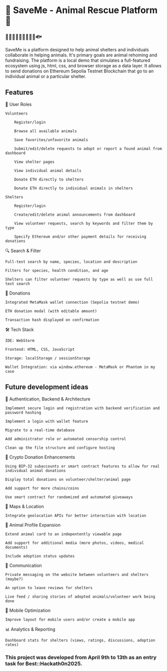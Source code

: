# 🔹 SaveMe - Animal Rescue Platform 🐾
###         🐹🐶🐭🐼🐒🐧🦄🦊🐱🐟

SaveMe is a platform designed to help animal shelters and individuals collaborate in helping animals. It's primary goals are animal rehoming and fundraising. The platform is a local demo that simulates a full-featured ecosystem using js, html, css, and browser storage as a data layer. It allows to send donations on Ethereum Sepolia Testnet Blockchain that go to an individual animal or a particular shelter.

## Features

👤 User Roles

    Volunteers

        Register/login

        Browse all available animals

        Save favorites/unfavorite animals

        Submit/edit/delete requests to adopt or report a found animal from dashboard

        View shelter pages

        View individual animal details

        Donate ETH directly to shelters

        Donate ETH directly to individual animals in shelters

    Shelters

        Register/login

        Create/edit/delete animal announcements from dashboard

        View volunteer requests, search by keywords and filter them by type

        Specify Ethereum and/or other payment details for receiving donations

🔍 Search & Filter

    Full-text search by name, species, location and description

    Filters for species, health condition, and age

    Shelters can filter volunteer requests by type as well as use full text search

💸 Donations

    Integrated MetaMask wallet connection (Sepolia testnet demo)

    ETH donation modal (with editable amount)

    Transaction hash displayed on confirmation

🛠️ Tech Stack

    IDE: WebStorm

    Frontend: HTML, CSS, JavaScript 

    Storage: localStorage / sessionStorage

    Wallet Integration: via window.ethereum - MetaMask or Phantom in my case

## Future development ideas

🔐 Authentication, Backend & Architecture 

    Implement secure login and registration with backend verification and password hashing

    Implement a login with wallet feature

    Migrate to a real-time database 

    Add administrator role or automated censorship control

    Clean up the file structure and configure hosting

💸 Crypto Donation Enhancements

    Using BIP-32 subaccounts or smart contract features to allow for real individual animal donations

    Display total donations on volunteer/shelter/animal page 

    Add support for more chains/coins

    Use smart contract for randomized and automated giveaways

🧭 Maps & Location 

    Integrate geolocation APIs for better interaction with location

🐾 Animal Profile Expansion
    
    Extend animal card to an indepentently viewable page

    Add support for additional media (more photos, videos, medical documents)

    Include adoption status updates 

💬 Communication

    Private messaging on the website between volunteers and shelters (maybe?)

    An option to leave reviews for shelters
     
    Live feed / sharing stories of adopted animals/volunteer work being done

📱 Mobile Optimization

    Improve layout for mobile users and/or create a mobile app

📊 Analytics & Reporting

    Dashboard stats for shelters (views, ratings, discussions, adoption rates)


### This project was developed from April 9th to 13th as an entry task for Best::Hackath0n2025.


